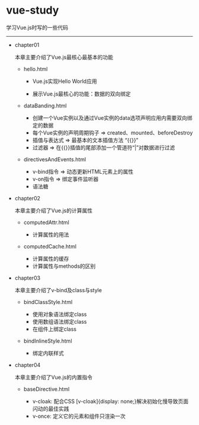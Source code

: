 # vue-study

学习Vue.js时写的一些代码

---

* chapter01

  本章主要介绍了Vue.js最核心最基本的功能

  * hello.html

    * Vue.js实现Hello World应用

    * 展示Vue.js最核心的功能：数据的双向绑定

  * dataBanding.html

    * 创建一个Vue实例以及通过Vue实例的data选项声明应用内需要双向绑定的数据
    * 每个Vue实例的声明周期钩子 => created、mounted、beforeDestroy
    * 插值与表达式 => 最基本的文本插值方法 “{{}}”
    * 过滤器 => 在{{}}插值的尾部添加一个管道符“|”对数据进行过滤

  * directivesAndEvents.html

    * v-bind指令 =>  动态更新HTML元素上的属性
    * v-on指令 => 绑定事件监听器
    * 语法糖

* chapter02

  本章主要介绍了Vue.js的计算属性

  * computedAttr.html

    * 计算属性的用法

  * computedCache.html

    * 计算属性的缓存
    * 计算属性与methods的区别

* chapter03

  本章主要介绍了v-bind及class与style

  * bindClassStyle.html

    * 使用对象语法绑定class
    * 使用数组语法绑定class
    * 在组件上绑定class

  * bindInlineStyle.html

    * 绑定内联样式

* chapter04

  本章主要介绍了Vue.js的内置指令

  * baseDirective.html

    * v-cloak: 配合CSS [v-cloak]{display: none;}解决初始化慢导致页面闪动的最佳实践
    * v-once: 定义它的元素和组件只渲染一次

